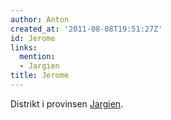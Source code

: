 ```yaml
---
author: Anton
created_at: '2011-08-08T19:51:27Z'
id: Jerome
links:
  mention:
  - Jargien
title: Jerome
---
```


Distrikt i provinsen [Jargien].

  [Jargien]: Jargien
